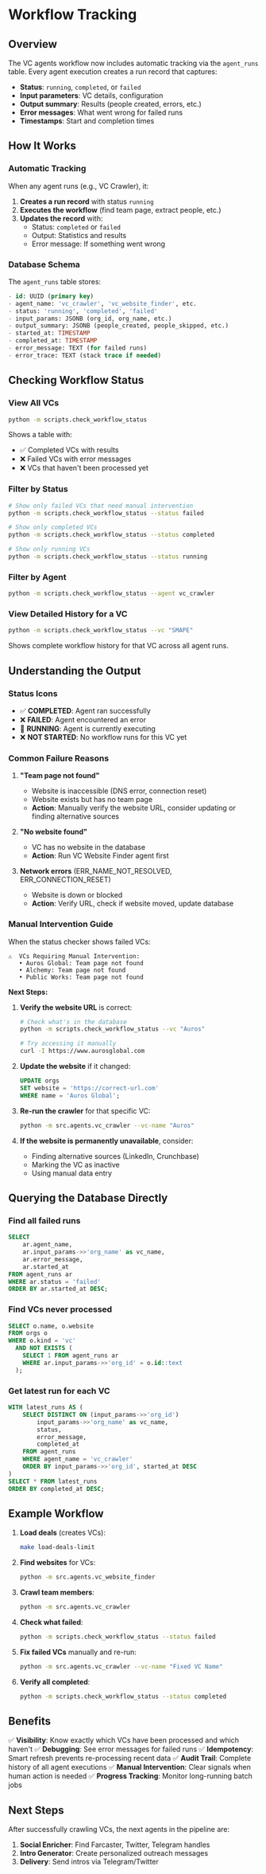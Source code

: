 # Workflow Tracking

## Overview

The VC agents workflow now includes automatic tracking via the `agent_runs` table. Every agent execution creates a run record that captures:

- **Status**: `running`, `completed`, or `failed`
- **Input parameters**: VC details, configuration
- **Output summary**: Results (people created, errors, etc.)
- **Error messages**: What went wrong for failed runs
- **Timestamps**: Start and completion times

## How It Works

### Automatic Tracking

When any agent runs (e.g., VC Crawler), it:

1. **Creates a run record** with status `running`
2. **Executes the workflow** (find team page, extract people, etc.)
3. **Updates the record** with:
   - Status: `completed` or `failed`
   - Output: Statistics and results
   - Error message: If something went wrong

### Database Schema

The `agent_runs` table stores:

```sql
- id: UUID (primary key)
- agent_name: 'vc_crawler', 'vc_website_finder', etc.
- status: 'running', 'completed', 'failed'
- input_params: JSONB (org_id, org_name, etc.)
- output_summary: JSONB (people_created, people_skipped, etc.)
- started_at: TIMESTAMP
- completed_at: TIMESTAMP
- error_message: TEXT (for failed runs)
- error_trace: TEXT (stack trace if needed)
```

## Checking Workflow Status

### View All VCs

```bash
python -m scripts.check_workflow_status
```

Shows a table with:
- ✅ Completed VCs with results
- ❌ Failed VCs with error messages
- ❌ VCs that haven't been processed yet

### Filter by Status

```bash
# Show only failed VCs that need manual intervention
python -m scripts.check_workflow_status --status failed

# Show only completed VCs
python -m scripts.check_workflow_status --status completed

# Show only running VCs
python -m scripts.check_workflow_status --status running
```

### Filter by Agent

```bash
python -m scripts.check_workflow_status --agent vc_crawler
```

### View Detailed History for a VC

```bash
python -m scripts.check_workflow_status --vc "SMAPE"
```

Shows complete workflow history for that VC across all agent runs.

## Understanding the Output

### Status Icons

- ✅ **COMPLETED**: Agent ran successfully
- ❌ **FAILED**: Agent encountered an error
- 🔄 **RUNNING**: Agent is currently executing
- ❌ **NOT STARTED**: No workflow runs for this VC yet

### Common Failure Reasons

1. **"Team page not found"**
   - Website is inaccessible (DNS error, connection reset)
   - Website exists but has no team page
   - **Action**: Manually verify the website URL, consider updating or finding alternative sources

2. **"No website found"**
   - VC has no website in the database
   - **Action**: Run VC Website Finder agent first

3. **Network errors** (ERR_NAME_NOT_RESOLVED, ERR_CONNECTION_RESET)
   - Website is down or blocked
   - **Action**: Verify URL, check if website moved, update database

### Manual Intervention Guide

When the status checker shows failed VCs:

```
⚠️  VCs Requiring Manual Intervention:
   • Auros Global: Team page not found
   • Alchemy: Team page not found
   • Public Works: Team page not found
```

**Next Steps:**

1. **Verify the website URL** is correct:
   ```bash
   # Check what's in the database
   python -m scripts.check_workflow_status --vc "Auros"

   # Try accessing it manually
   curl -I https://www.aurosglobal.com
   ```

2. **Update the website** if it changed:
   ```sql
   UPDATE orgs
   SET website = 'https://correct-url.com'
   WHERE name = 'Auros Global';
   ```

3. **Re-run the crawler** for that specific VC:
   ```bash
   python -m src.agents.vc_crawler --vc-name "Auros"
   ```

4. **If the website is permanently unavailable**, consider:
   - Finding alternative sources (LinkedIn, Crunchbase)
   - Marking the VC as inactive
   - Using manual data entry

## Querying the Database Directly

### Find all failed runs

```sql
SELECT
    ar.agent_name,
    ar.input_params->>'org_name' as vc_name,
    ar.error_message,
    ar.started_at
FROM agent_runs ar
WHERE ar.status = 'failed'
ORDER BY ar.started_at DESC;
```

### Find VCs never processed

```sql
SELECT o.name, o.website
FROM orgs o
WHERE o.kind = 'vc'
  AND NOT EXISTS (
    SELECT 1 FROM agent_runs ar
    WHERE ar.input_params->>'org_id' = o.id::text
  );
```

### Get latest run for each VC

```sql
WITH latest_runs AS (
    SELECT DISTINCT ON (input_params->>'org_id')
        input_params->>'org_name' as vc_name,
        status,
        error_message,
        completed_at
    FROM agent_runs
    WHERE agent_name = 'vc_crawler'
    ORDER BY input_params->>'org_id', started_at DESC
)
SELECT * FROM latest_runs
ORDER BY completed_at DESC;
```

## Example Workflow

1. **Load deals** (creates VCs):
   ```bash
   make load-deals-limit
   ```

2. **Find websites** for VCs:
   ```bash
   python -m src.agents.vc_website_finder
   ```

3. **Crawl team members**:
   ```bash
   python -m src.agents.vc_crawler
   ```

4. **Check what failed**:
   ```bash
   python -m scripts.check_workflow_status --status failed
   ```

5. **Fix failed VCs** manually and re-run:
   ```bash
   python -m src.agents.vc_crawler --vc-name "Fixed VC Name"
   ```

6. **Verify all completed**:
   ```bash
   python -m scripts.check_workflow_status --status completed
   ```

## Benefits

✅ **Visibility**: Know exactly which VCs have been processed and which haven't
✅ **Debugging**: See error messages for failed runs
✅ **Idempotency**: Smart refresh prevents re-processing recent data
✅ **Audit Trail**: Complete history of all agent executions
✅ **Manual Intervention**: Clear signals when human action is needed
✅ **Progress Tracking**: Monitor long-running batch jobs

## Next Steps

After successfully crawling VCs, the next agents in the pipeline are:

1. **Social Enricher**: Find Farcaster, Twitter, Telegram handles
2. **Intro Generator**: Create personalized outreach messages
3. **Delivery**: Send intros via Telegram/Twitter
